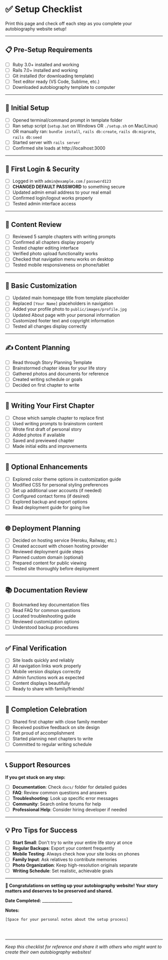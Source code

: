 # ✅ Setup Checklist

Print this page and check off each step as you complete your autobiography website setup!

---

## 📋 **Pre-Setup Requirements**

- [ ] Ruby 3.0+ installed and working
- [ ] Rails 7.0+ installed and working  
- [ ] Git installed (for downloading template)
- [ ] Text editor ready (VS Code, Sublime, etc.)
- [ ] Downloaded autobiography template to computer

---

## 🚀 **Initial Setup**

- [ ] Opened terminal/command prompt in template folder
- [ ] Ran setup script (`setup.bat` on Windows OR `./setup.sh` on Mac/Linux)
- [ ] OR manually ran: `bundle install`, `rails db:create`, `rails db:migrate`, `rails db:seed`
- [ ] Started server with `rails server`
- [ ] Confirmed site loads at http://localhost:3000

---

## 🔐 **First Login & Security**

- [ ] Logged in with `admin@example.com` / `password123`
- [ ] **CHANGED DEFAULT PASSWORD** to something secure
- [ ] Updated admin email address to your real email
- [ ] Confirmed login/logout works properly
- [ ] Tested admin interface access

---

## 📝 **Content Review**

- [ ] Reviewed 5 sample chapters with writing prompts
- [ ] Confirmed all chapters display properly
- [ ] Tested chapter editing interface
- [ ] Verified photo upload functionality works
- [ ] Checked that navigation menu works on desktop
- [ ] Tested mobile responsiveness on phone/tablet

---

## 🎨 **Basic Customization**

- [ ] Updated main homepage title from template placeholder
- [ ] Replaced `[Your Name]` placeholders in navigation
- [ ] Added your profile photo to `public/images/profile.jpg`
- [ ] Updated About page with your personal information
- [ ] Customized footer text and copyright information
- [ ] Tested all changes display correctly

---

## ✍️ **Content Planning**

- [ ] Read through Story Planning Template
- [ ] Brainstormed chapter ideas for your life story
- [ ] Gathered photos and documents for reference
- [ ] Created writing schedule or goals
- [ ] Decided on first chapter to write

---

## 📖 **Writing Your First Chapter**

- [ ] Chose which sample chapter to replace first
- [ ] Used writing prompts to brainstorm content
- [ ] Wrote first draft of personal story
- [ ] Added photos if available
- [ ] Saved and previewed chapter
- [ ] Made initial edits and improvements

---

## 🔧 **Optional Enhancements**

- [ ] Explored color theme options in customization guide
- [ ] Modified CSS for personal styling preferences
- [ ] Set up additional user accounts (if needed)
- [ ] Configured contact forms (if desired)
- [ ] Explored backup and export options
- [ ] Read deployment guide for going live

---

## 🌐 **Deployment Planning**

- [ ] Decided on hosting service (Heroku, Railway, etc.)
- [ ] Created account with chosen hosting provider
- [ ] Reviewed deployment guide steps
- [ ] Planned custom domain (optional)
- [ ] Prepared content for public viewing
- [ ] Tested site thoroughly before deployment

---

## 📚 **Documentation Review**

- [ ] Bookmarked key documentation files
- [ ] Read FAQ for common questions
- [ ] Located troubleshooting guide
- [ ] Reviewed customization options
- [ ] Understood backup procedures

---

## ✅ **Final Verification**

- [ ] Site loads quickly and reliably
- [ ] All navigation links work properly
- [ ] Mobile version displays correctly
- [ ] Admin functions work as expected
- [ ] Content displays beautifully
- [ ] Ready to share with family/friends!

---

## 🎉 **Completion Celebration**

- [ ] Shared first chapter with close family member
- [ ] Received positive feedback on site design
- [ ] Felt proud of accomplishment
- [ ] Started planning next chapters to write
- [ ] Committed to regular writing schedule

---

## 📞 **Support Resources**

**If you get stuck on any step:**

- [ ] **Documentation**: Check `docs/` folder for detailed guides
- [ ] **FAQ**: Review common questions and answers
- [ ] **Troubleshooting**: Look up specific error messages
- [ ] **Community**: Search online forums for help
- [ ] **Professional Help**: Consider hiring developer if needed

---

## 💡 **Pro Tips for Success**

- [ ] **Start Small**: Don't try to write your entire life story at once
- [ ] **Regular Backups**: Export your content frequently
- [ ] **Mobile Testing**: Always check how your site looks on phones
- [ ] **Family Input**: Ask relatives to contribute memories
- [ ] **Photo Organization**: Keep high-resolution originals separate
- [ ] **Writing Schedule**: Set realistic, achievable goals

---

**🎊 Congratulations on setting up your autobiography website! Your story matters and deserves to be preserved and shared.**

**Date Completed:** _______________

**Notes:**
```
[Space for your personal notes about the setup process]




```

---

*Keep this checklist for reference and share it with others who might want to create their own autobiography websites!*

